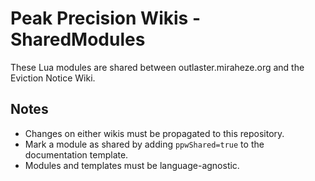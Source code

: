 # Peak Precision Wikis - SharedModules
These Lua modules are shared between outlaster.miraheze.org and the Eviction Notice Wiki.

## Notes
- Changes on either wikis must be propagated to this repository.
- Mark a module as shared by adding <code>ppwShared=true</code> to the documentation template.
- Modules and templates must be language-agnostic.
